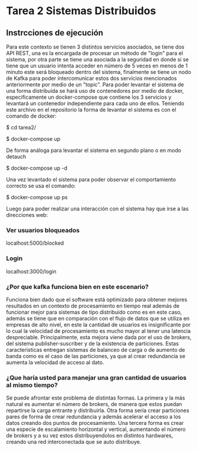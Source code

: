 # Tarea 2 Sistemas Distribuidos

## Instrcciones de ejecución

Para este contexto se tienen 3 distintos servicios asociados, se tiene dos API REST, una es la  encargada de procesar un método de "login" para el sistema, por otra parte se tiene una asociada a la seguridad en donde si se tiene que un usuario intenta acceder en número de 5 veces en menos de 1 minuto este será bloqueado dentro del sistema, finalmente se tiene un nodo de Kafka para poder intercomunicar estos dos servicios mencionados anteriormente por medio de un "topic".
Para poder levantar el sistema de una forma distribuida se hará uso de contenedores por medio de docker, especificamente un docker-compose que contiene los 3 servicios y levantará un contenedor independiente para cada uno de ellos.
Teniendo este archivo en el repositorio la forma de levantar el sistema es con el comando de docker:

$ cd tarea2/

$ docker-compose up 

De forma análoga para levantar el sistema en segundo plano o en modo detauch 

$ docker-compose up -d

Una vez levantado el sistema para poder observar el comportamiento correcto se usa el comando:

$ docker-compose up ps

Luego para poder realizar una interacción con el sistema hay que irse a las direcciones web:

### Ver usuarios bloqueados
localhost:5000/blocked

### Login
localhost:3000/login

### ¿Por que kafka funciona bien en este escenario?

Funciona bien dado que el software está optimizado para obtener mejores resultados en un contexto de procesamiento en tiempo real además de funcionar mejor para sistemas de tipo distribuido como es en este caso, además se tiene que en comparación con el flujo de datos que se utiliza en empresas de alto nivel, en este la cantidad de usuarios es insignificante por lo cual la velocidad de procesamiento es mucho mayor al tener una latencia despreciable. Principalmente, esta mejora viene dada por el uso de brokers, del sistema publisher-suscriber y de la existencia de particiones. Estas caracteristicas entregan sistemas de balanceo de carga o de aumento de banda como es el caso de las particiones, ya que al crear redundancia se aumenta la velocidad de acceso al dato. 

### ¿Que haría usted para manejar una gran cantidad de usuarios al mismo tiempo?
Se puede afrontar este problema de distintas formas. La primera y la más natural es aumentar el número de brokers, de manera que estos puedan repartirse la carga entrante y distribuirla. Otra forma sería crear particiones pares de forma de crear redundancia y además acelerar el acceso a los datos creando dos puntos de procesamiento. Una tercera forma es crear una especie de escalamiento horizontal y vertical, aumentando el número de brokers y a su vez estos distribuyendolos en distintos hardwares, creando una red interconectada que se auto distribuye.
